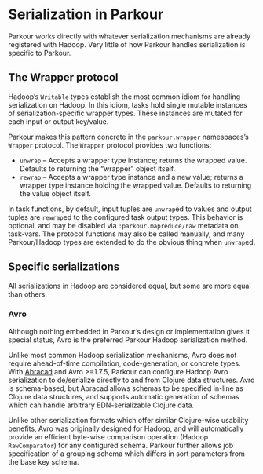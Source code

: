 # Serialization in Parkour

Parkour works directly with whatever serialization mechanisms are already
registered with Hadoop.  Very little of how Parkour handles serialization is
specific to Parkour.

## The Wrapper protocol

Hadoop’s `Writable` types establish the most common idiom for handling
serialization on Hadoop.  In this idiom, tasks hold single mutable instances of
serialization-specific wrapper types.  These instances are mutated for each
input or output key/value.

Parkour makes this pattern concrete in the `parkour.wrapper` namespaces’s
`Wrapper` protocol.  The `Wrapper` protocol provides two functions:

- `unwrap` – Accepts a wrapper type instance; returns the wrapped value.
  Defaults to returning the “wrapper” object itself.
- `rewrap` – Accepts a wrapper type instance and a new value; returns a wrapper
  type instance holding the wrapped value.  Defaults to returning the value
  object itself.

In task functions, by default, input tuples are `unwrap`ed to values and output
tuples are `rewrap`ed to the configured task output types.  This behavior is
optional, and may be disabled via `:parkour.mapreduce/raw` metadata on
task-vars.  The protocol functions may also be called manually, and many
Parkour/Hadoop types are extended to do the obvious thing when `unwrap`ed.

## Specific serializations

All serializations in Hadoop are considered equal, but some are more equal than
others.

### Avro

Although nothing embedded in Parkour’s design or implementation gives it special
status, Avro is the preferred Parkour Hadoop serialization method.

Unlike most common Hadoop serialization mechanisms, Avro does not require
ahead-of-time compilation, code-generation, or concrete types.  With
[Abracad][abracad] and Avro >=1.7.5, Parkour can configure Hadoop Avro
serialization to de/serialize directly to and from Clojure data structures.
Avro is schema-based, but Abracad allows schemas to be specified in-line as
Clojure data structures, and supports automatic generation of schemas which can
handle arbitrary EDN-serializable Clojure data.

Unlike other serialization formats which offer similar Clojure-wise usability
benefits, Avro was originally designed for Hadoop, and will automatically
provide an efficient byte-wise comparison operation (Hadoop `RawComparator`) for
any configured schema.  Parkour further allows job specification of a grouping
schema which differs in sort parameters from the base key schema.

[abracad]: https://github.com/damballa/abracad/

